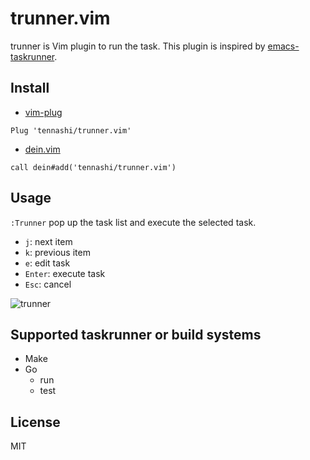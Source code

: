 # trunner.vim
trunner is Vim plugin to run the task.
This plugin is inspired by [emacs-taskrunner](https://github.com/emacs-taskrunner/emacs-taskrunner).

## Install

* [vim-plug](https://github.com/junegunn/vim-plug)

```vim
Plug 'tennashi/trunner.vim'
```

* [dein.vim](https://github.com/Shougo/dein.vim)

```vim
call dein#add('tennashi/trunner.vim')
```

## Usage
`:Trunner` pop up the task list and execute the selected task.

* `j`: next item
* `k`: previous item
* `e`: edit task
* `Enter`: execute task
* `Esc`: cancel

![trunner](https://user-images.githubusercontent.com/10219626/74098895-babb4480-4b60-11ea-830b-38aa161fabd1.gif)

## Supported taskrunner or build systems

* Make
* Go
  * run
  * test

## License
MIT
